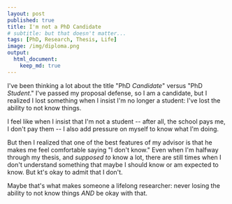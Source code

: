 ```yaml
---
layout: post
published: true
title: I'm not a PhD Candidate
# subtitle: but that doesn't matter...
tags: [PhD, Research, Thesis, Life]
image: /img/diploma.png
output:
  html_document:
    keep_md: true
---
```


I've been thinking a lot about the title "PhD *Candidate*" versus "PhD *Student*." I've passed my proposal defense, so I am a candidate, but I realized I lost something when I insist I'm no longer a student: I've lost the ability to not know things.

I feel like when I insist that I'm not a student -- after all, the school pays me, I don't pay them -- I also add pressure on myself to know what I'm doing.

But then I realized that one of the best features of my advisor is that he makes me feel comfortable saying "I don't know." Even when I'm halfway through my thesis, and *supposed to* know a lot, there are still times when I don't understand something that maybe I should know or am expected to know. But kt's okay to admit that I don't.

Maybe that's what makes someone a lifelong researcher: never losing the ability to not know things *AND* be okay  with that. 